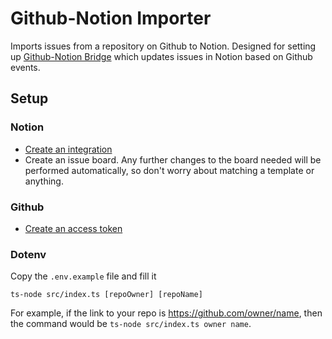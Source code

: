 # Github-Notion Importer

Imports issues from a repository on Github to Notion.
Designed for setting up [Github-Notion Bridge](https://github.com/alpico/github-notion-bridge) which updates issues in Notion based on Github events.

## Setup

### Notion

- [Create an integration](https://www.notion.so/my-integration)
- Create an issue board. Any further changes to the board needed will be performed automatically, so don't worry about matching a template or anything.

### Github
- [Create an access token]()

### Dotenv

Copy the `.env.example` file and fill it



```text
ts-node src/index.ts [repoOwner] [repoName]
```

For example, if the link to your repo is <https://github.com/owner/name>, then the command would be `ts-node src/index.ts owner name`.
